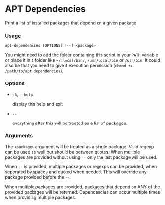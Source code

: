 # APT Dependencies

Print a list of installed packages that depend on a given package.

### Usage

`apt-dependencies [OPTIONS] [--] <package>`

You might need to add the folder containing this script in your `PATH` variable or place it in a folder like `~/.local/bin/`, `/usr/local/bin` or `/usr/bin`. It could also be that you need to give it execution permission (`chmod +x /path/to/apt-dependencies`).

### Options
* `-h`, `--help`
  
  display this help and exit

* `--`
  
  everything after this will be treated as a list of packages.

### Arguments

The `<package>` argument will be treated as a single package. Valid regexp can
be used as well but should be between quotes. When multiple packages are
provided without using `--` only the last package will be used.

When `--` is provided, multiple packages or regexps can be provided, when
seperated by spaces and quoted when needed. This will override any package
provided before the `--`.

When multiple packages are provided, packages that depend on ANY of the
provided packages will be returned.
Dependencies can occur multiple times when providing multiple packages.
